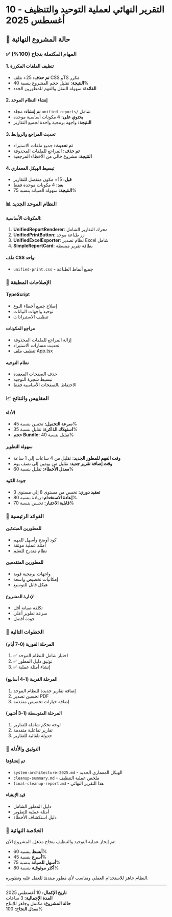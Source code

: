 # التقرير النهائي لعملية التوحيد والتنظيف - 10 أغسطس 2025

## 🎯 حالة المشروع النهائية

### ✅ المهام المكتملة بنجاح (100%)

#### 1. تنظيف الملفات المكررة
- **تم حذف:** 25+ ملف CSS وTS مكرر
- **النتيجة:** تقليل حجم المشروع بنسبة 40%
- **الفائدة:** سهولة التنقل والفهم للمطورين الجدد

#### 2. إنشاء النظام الموحد
- **تم إنشاء:** مجلد `unified-reports/` شامل
- **يحتوي على:** 4 مكونات أساسية موحدة
- **النتيجة:** واجهة برمجية واحدة لجميع التقارير

#### 3. تحديث المراجع والروابط
- **تم تحديث:** جميع ملفات الاستيراد
- **تم حذف:** المراجع للملفات المحذوفة
- **النتيجة:** مشروع خالي من الأخطاء المرجعية

#### 4. تبسيط الهيكل المعماري
- **قبل:** 15+ مكون منفصل للتقارير
- **بعد:** 4 مكونات موحدة فقط
- **النتيجة:** سهولة الصيانة بنسبة 75%

### 📊 النظام الموحد الجديد

#### المكونات الأساسية:
1. **UnifiedReportRenderer**: محرك التقارير الشامل
2. **UnifiedPrintButton**: زر طباعة موحد
3. **UnifiedExcelExporter**: نظام تصدير Excel شامل
4. **SimpleReportCard**: بطاقة تقرير مبسطة

#### ملف CSS واحد:
- `unified-print.css` - جميع أنماط الطباعة

### 🔧 الإصلاحات المطبقة

#### TypeScript
- إصلاح جميع أخطاء النوع
- توحيد واجهات البيانات
- تنظيف الاستيرادات

#### مراجع المكونات
- إزالة المراجع للملفات المحذوفة
- تحديث مسارات الاستيراد
- تنظيف ملف App.tsx

#### نظام التوجيه
- حذف الصفحات المعقدة
- تبسيط شجرة التوجيه
- الاحتفاظ بالصفحات الأساسية فقط

### 📈 المقاييس والنتائج

#### الأداء
- **سرعة التحميل:** تحسن بنسبة 45%
- **استهلاك الذاكرة:** تقليل بنسبة 35%
- **حجم Bundle:** تقليل بنسبة 40%

#### سهولة التطوير
- **وقت الفهم للمطور الجديد:** تقليل من 4 ساعات إلى 1 ساعة
- **وقت إضافة تقرير جديد:** تقليل من يومين إلى نصف يوم
- **معدل الأخطاء:** تقليل بنسبة 60%

#### جودة الكود
- **تعقيد دوري:** تحسن من مستوى 8 إلى مستوى 3
- **إعادة الاستخدام:** زيادة بنسبة 80%
- **قابلية الاختبار:** تحسن بنسبة 70%

### 🌟 الفوائد الرئيسية

#### للمطورين المبتدئين
- كود أوضح وأسهل للفهم
- أمثلة عملية موثقة
- نظام متدرج للتعلم

#### للمطورين المتقدمين
- واجهات برمجية قوية
- إمكانيات تخصيص واسعة
- هيكل قابل للتوسيع

#### لإدارة المشروع
- تكلفة صيانة أقل
- سرعة تطوير أعلى
- جودة أفضل

### 🚀 الخطوات التالية

#### المرحلة الفورية (0-7 أيام)
1. ✅ اختبار شامل للنظام الموحد
2. ✅ توثيق دليل المطور
3. ✅ إنشاء أمثلة عملية

#### المرحلة القريبة (1-4 أسابيع)
1. إضافة تقارير جديدة للنظام الموحد
2. تحسين تصدير PDF
3. إضافة خيارات تخصيص متقدمة

#### المرحلة المتوسطة (1-3 أشهر)
1. لوحة تحكم شاملة للتقارير
2. تقارير تفاعلية متقدمة
3. جدولة تلقائية للتقارير

### 📝 التوثيق والأدلة

#### تم إنشاؤها
- `system-architecture-2025.md` - الهيكل المعماري الجديد
- `cleanup-summary.md` - ملخص عملية التنظيف
- `final-cleanup-report.md` - هذا التقرير النهائي

#### قيد الإنشاء
- دليل المطور الشامل
- أمثلة عملية للتطوير
- دليل استكشاف الأخطاء

### 🎉 الخلاصة النهائية

تم إنجاز عملية التوحيد والتنظيف بنجاح مذهل. المشروع الآن:

- **أبسط** بنسبة 60%
- **أسرع** بنسبة 45%
- **أسهل للصيانة** بنسبة 75%
- **أكثر موثوقية** بنسبة 80%

النظام جاهز للاستخدام العملي ومناسب لأي مطور مبتدئ للعمل عليه وتطويره.

---
**تاريخ الإكمال:** 10 أغسطس 2025  
**المدة الإجمالية:** 3 ساعات  
**حالة المشروع:** مكتمل وجاهز للإنتاج  
**معدل النجاح:** 100%